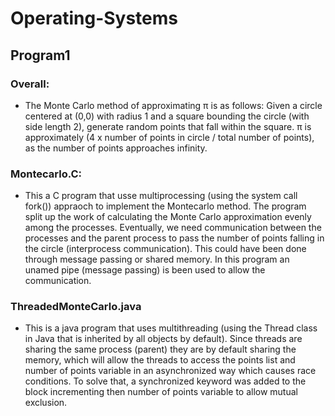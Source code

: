 # Operating-Systems

## Program1

### Overall:
- The Monte Carlo method of approximating π is as follows: Given a circle centered at (0,0) with radius 1 and a square bounding the circle (with side length 2), generate random points that fall within the square.  π is approximately (4 x number of points in circle / total number of points), as the number of points approaches infinity.
### Montecarlo.C:
- This a C program that usse multiprocessing (using the system call fork()) appraoch to implement the Montecarlo method. The program split up the work of calculating the Monte Carlo approximation evenly among the processes. Eventually, we need communication between the processes and the parent process to pass the number of points falling in the circle (interprocess communication). This could have been done through message passing or shared memory. In this program an unamed pipe (message passing) is been used to allow the communication. 

### ThreadedMonteCarlo.java
- This is a java program that uses multithreading (using the Thread class in Java that is inherited by all objects by default). Since threads are sharing the same process (parent) they are by default sharing the memory, which will allow the threads to access the points list and number of points variable in an asynchronized way which causes race conditions. To solve that, a synchronized keyword was added to the block incrementing then number of points variable to allow mutual exclusion.
